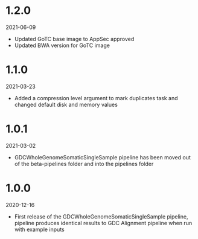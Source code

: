 # 1.2.0
2021-06-09

* Updated GoTC base image to AppSec approved 
* Updated BWA version for GoTC image

# 1.1.0
2021-03-23

* Added a compression level argument to mark duplicates task and changed default disk and memory values

# 1.0.1
2021-03-02

* GDCWholeGenomeSomaticSingleSample pipeline has been moved out of the beta-pipelines folder and into the pipelines folder

# 1.0.0
2020-12-16

* First release of the GDCWholeGenomeSomaticSingleSample pipeline, pipeline produces identical results to GDC Alignment pipeline when run with example inputs